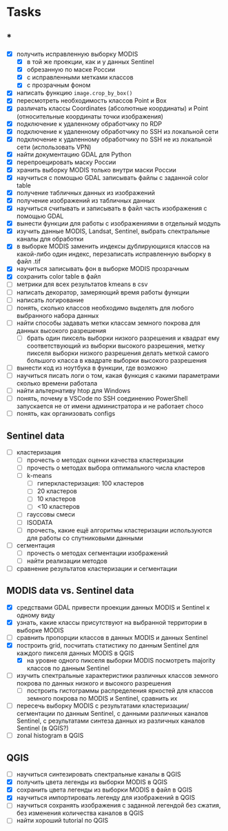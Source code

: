 # Tasks

## *

- [x] получить исправленную выборку MODIS
  - [x] в той же проекции, как и у данных Sentinel
  - [x] обрезанную по маске России
  - [x] с исправленными метками классов
  - [x] с прозрачным фоном
- [x] написать функцию `image.crop_by_box()`
- [x] пересмотреть необходимость классов Point и Box
- [x] различать классы Coordinates (абсолютные координаты) и Point (относительные координаты точки изображения)
- [x] подключение к удаленному обработчику по RDP
- [x] подключение к удаленному обработчику по SSH из локальной сети
- [x] подключение к удаленному обработчику по SSH не из локальной сети (использовать VPN)
- [x] найти документацию GDAL для Python
- [x] перепроецировать маску России
- [x] хранить выборку MODIS только внутри маски России
- [x] научиться с помощью GDAL записывать файлы с заданной color table
- [x] получение табличных данных из изображений
- [x] получение изображений из табличных данных
- [x] научиться считывать и записывать в файл часть изображения с помощью GDAL
- [x] вынести функции для работы с изображениями в отдельный модуль
- [x] изучить данные MODIS, Landsat, Sentinel, выбрать спектральные каналы для обработки
- [x] в выборке MODIS заменить индексы дублирующихся классов на какой-либо один индекс, перезаписать исправленную выборку в файл .tif
- [x] научиться записывать фон в выборке MODIS прозрачным
- [x] сохранить color table в файл
- [ ] метрики для всех результатов kmeans в csv
- [ ] написать декоратор, замеряющий время работы функции
- [ ] написать логирование
- [ ] понять, сколько классов необходимо выделять для любого выбранного набора данных
- [ ] найти способы задавать метки классам земного покрова для данных высокого разрешения
  - [ ] брать один пиксель выборки низкого разрешения и квадрат ему соответствующий из выборки высокого разрешения, метку пикселя выборки низкого разрешения делать меткой самого большого класса в квадрате выборки высокого разрешения
- [ ] вынести код из ноутбука в функции, где возможно
- [ ] научиться писать логи о том, какая функция с какими параметрами сколько времени работала
- [ ] найти альтернативу htop для Windows
- [ ] понять, почему в VSCode по SSH соединению PowerShell запускается не от имени администратора и не работает choco
- [ ] понять, как организовать configs

## Sentinel data

- [ ] кластеризация
  - [ ] прочесть о методах оценки качества кластеризации
  - [ ] прочесть о методах выбора оптимального числа кластеров
  - [ ] k-means
    - [ ] гиперкластеризация: 100 кластеров
    - [ ] 20 кластеров
    - [ ] 10 кластеров
    - [ ] <10 кластеров
  - [ ] гауссовы смеси
  - [ ] ISODATA
  - [ ] прочесть, какие ещё алгоритмы кластеризации используются для работы со спутниковыми данными

- [ ] сегментация
  - [ ] прочесть о методах сегментации изображений
  - [ ] найти реализации методов

- [ ] сравнение результатов кластеризации и сегментации

## MODIS data vs. Sentinel data

- [x] средствами GDAL привести проекции данных MODIS и Sentinel к одному виду
- [x] узнать, какие классы присутствуют на выбранной территории в выборке MODIS
- [ ] сравнить пропорции классов в данных MODIS и данных Sentinel
- [x] построить grid, посчитать статистику по данным Sentinel для каждого пикселя данных MODIS в QGIS
  - [x] на уровне одного пикселя выборки MODIS посмотреть majority классов по данным Sentinel
- [ ] изучить спектральные характеристики различных классов земного покрова по данных низкого и высокого разрешения
  - [ ] построить гистограммы распределения яркостей для классов земного покрова по MODIS и Sentinel, сравнить их
- [ ] пересечь выборку MODIS с результатами кластеризации/сегментации по данным Sentinel, с данными различных каналов Sentinel, c результатами синтеза данных из различных каналов Sentinel (в QGIS?)
- [ ] zonal histogram в QGIS

## QGIS

- [ ] научиться синтезировать спектральные каналы в QGIS
- [x] получить цвета легенды из выборки MODIS в QGIS
- [x] сохранить цвета легенды из выборки MODIS в файл в QGIS
- [x] научиться импортировать легенду для изображений в QGIS
- [ ] научиться сохранять изображения с заданной легендой без сжатия, без изменения количества каналов в QGIS
- [ ] найти хороший tutorial по QGIS
